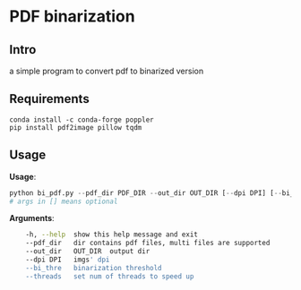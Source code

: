 # PDF binarization

## Intro
a simple program to convert pdf to binarized version  

## Requirements
```
conda install -c conda-forge poppler  
pip install pdf2image pillow tqdm  
```

## Usage
**Usage**:
```python
python bi_pdf.py --pdf_dir PDF_DIR --out_dir OUT_DIR [--dpi DPI] [--bi_thre BI_THRE] [--threads THREADS]  
# args in [] means optional
```

**Arguments**: 
```bash
    -h, --help	show this help message and exit  
    --pdf_dir	dir contains pdf files, multi files are supported  
    --out_dir	OUT_DIR  output dir  
    --dpi DPI	imgs' dpi  
    --bi_thre	binarization threshold  
    --threads	set num of threads to speed up  
```
